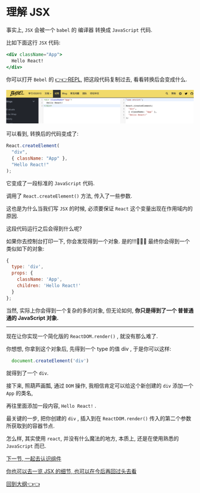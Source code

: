 # 理解 JSX

事实上, `JSX` 会被一个 `babel` 的 编译器 转换成 `JavaScript` 代码.

比如下面这行 `JSX` 代码:

```jsx
<div className="App">
  Hello React!
</div>
```

你可以打开 `Bebel` 的 [:point_right::point_right:REPL](https://babel.docschina.org/repl/), 把这段代码复制过去, 看看转换后会变成什么.

<img src="./img/3-1.png"/>

可以看到, 转换后的代码变成了:

```jsx
React.createElement(
  "div",
  { className: "App" },
  "Hello React!"
);
```

它变成了一段标准的 `JavaScript` 代码.

调用了 `React.createElement()` 方法, 传入了一些参数.

这也是为什么当我们写 `JSX` 的时候, 必须要保证 `React` 这个变量出现在作用域内的原因.

这段代码运行之后会得到什么呢?

如果你去控制台打印一下, 你会发现得到一个对象. 是的!!!:100::100::100: 最终你会得到一个类似如下的对象:

```js
{
  type: 'div',
  props: {
    className: 'App',
    children: 'Hello React!'
  }
};
```
当然, 实际上你会得到一个复杂的多的对象, 但无论如何, **你只是得到了一个 普普通通的 JavaScript 对象.**

---

现在让你实现一个简化版的 `ReactDOM.render()` , 就没有那么难了.

你想想, 你拿到这个对象后, 先得到一个 type 的值 div , 于是你可以这样:

```js
  document.createElement('div')
```
就得到了一个 `div`.

接下来, 照葫芦画瓢, 通过 `DOM` 操作, 我相信肯定可以给这个新创建的 `div` 添加一个 `App` 的类名,

再往里面添加一段内容, `Hello React!` .

最关键的一步, 把你创建的 `div` , 插入到在 `ReactDOM.render()` 传入的第二个参数所获取到的容器节点.

怎么样, 其实使用 `react`, 并没有什么魔法的地方, 本质上, 还是在使用熟悉的 `JavaScript` 而已.

[下一节, 一起去认识组件](./5-Component.md)

[你也可以去一览 JSX 的细节, 也可以在今后再回过头去看](./4-JSX-doc.md)

[回到大纲:point_left::point_left:](../README.md#outline)
